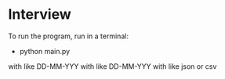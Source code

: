 # Interview

To run the program, run in a terminal:

 - python main.py <from> <to> <in>
 
with <from> like DD-MM-YYY
with <to> like DD-MM-YYY
with <in> like json or csv
